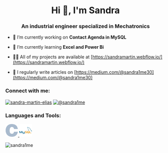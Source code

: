 <h1 align="center">Hi 👋, I'm Sandra</h1>
<h3 align="center">An industrial engineer specialized in Mechatronics</h3>

- 🔭 I’m currently working on **Contact Agenda in MySQL**

- 🌱 I’m currently learning **Excel and Power Bi**

- 👨‍💻 All of my projects are available at [https://sandramartin.webflow.io/](https://sandramartin.webflow.io/)

- 📝 I regularly write articles on [https://medium.com/@sandra1me30](https://medium.com/@sandra1me30)

<h3 align="left">Connect with me:</h3>
<p align="left">
<a href="https://linkedin.com/in/sandra-martin-elias" target="blank"><img align="center" src="https://raw.githubusercontent.com/rahuldkjain/github-profile-readme-generator/master/src/images/icons/Social/linked-in-alt.svg" alt="sandra-martin-elias" height="30" width="40" /></a>
<a href="https://medium.com/@sandra1me30" target="blank"><img align="center" src="https://raw.githubusercontent.com/rahuldkjain/github-profile-readme-generator/master/src/images/icons/Social/medium.svg" alt="@sandra1me" height="30" width="40" /></a>
</p>

<h3 align="left">Languages and Tools:</h3>
<p align="left"> <a href="https://www.cprogramming.com/" target="_blank" rel="noreferrer"> <img src="https://raw.githubusercontent.com/devicons/devicon/master/icons/c/c-original.svg" alt="c" width="40" height="40"/> </a> <a href="https://www.mysql.com/" target="_blank" rel="noreferrer"> <img src="https://raw.githubusercontent.com/devicons/devicon/master/icons/mysql/mysql-original-wordmark.svg" alt="mysql" width="40" height="40"/> </a> </p>

<p><img align="center" src="https://github-readme-stats.vercel.app/api/top-langs?username=sandra1me&show_icons=true&locale=en&layout=compact" alt="sandra1me" /></p>
